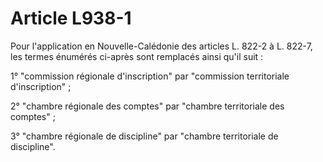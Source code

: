 # Article L938-1

Pour l'application en Nouvelle-Calédonie des articles L. 822-2 à L. 822-7, les termes énumérés ci-après sont remplacés ainsi qu'il suit :

1° "commission régionale d'inscription" par "commission territoriale d'inscription" ;

2° "chambre régionale des comptes" par "chambre territoriale des comptes" ;

3° "chambre régionale de discipline" par "chambre territoriale de discipline".

